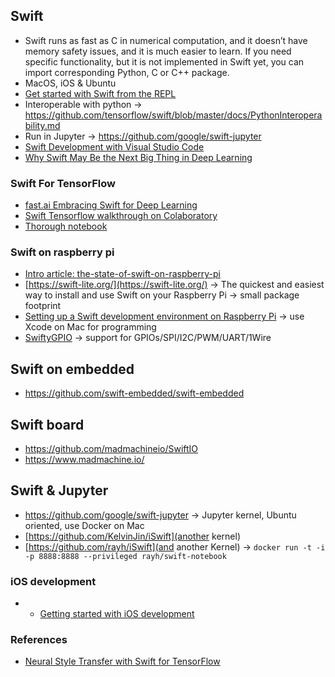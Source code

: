 ## Swift
* Swift runs as fast as C in numerical computation, and it doesn’t have memory safety issues, and it is much easier to learn. If you need specific functionality, but it is not implemented in Swift yet, you can import corresponding Python, C or C++ package. 
* MacOS, iOS & Ubuntu
* [Get started with Swift from the REPL](https://swift.org/getting-started/#using-the-repl)
* Interoperable with python -> https://github.com/tensorflow/swift/blob/master/docs/PythonInteroperability.md
* Run in Jupyter -> https://github.com/google/swift-jupyter
* [Swift Development with Visual Studio Code](https://nshipster.com/vscode/)
* [Why Swift May Be the Next Big Thing in Deep Learning](https://towardsdatascience.com/why-swift-may-be-the-next-big-thing-in-deep-learning-f3f6a638ca72)

### Swift For TensorFlow
* [fast.ai Embracing Swift for Deep Learning](https://www.fast.ai/2019/03/06/fastai-swift/)
* [Swift Tensorflow walkthrough on Colaboratory](https://colab.research.google.com/github/tensorflow/swift/blob/master/docs/site/tutorials/walkthrough.ipynb)
* [Thorough notebook](https://nbviewer.jupyter.org/github/jamesdellinger/fastai_deep_learning_course_part2_v3/blob/master/13_swift_resnet_pipeline_s4tf_v04_my_reimplementation.ipynb?flush_cache=true)

### Swift on raspberry pi
* [Intro article: the-state-of-swift-on-raspberry-pi](https://medium.com/@piotr.gorzelany/the-state-of-swift-on-raspberry-pi-f23445418ee2)
* [https://swift-lite.org/](https://swift-lite.org/) -> The quickest and easiest way to install and use Swift on your Raspberry Pi -> small package footprint
* [Setting up a Swift development environment on Raspberry Pi](https://hackernoon.com/setting-up-a-swift-development-environment-on-raspberry-pi-c7af7fceac1e) -> use Xcode on Mac for programming
* [SwiftyGPIO](https://github.com/uraimo/SwiftyGPIO) -> support for GPIOs/SPI/I2C/PWM/UART/1Wire

## Swift on embedded
* https://github.com/swift-embedded/swift-embedded

## Swift board
* https://github.com/madmachineio/SwiftIO
* https://www.madmachine.io/

## Swift & Jupyter
* https://github.com/google/swift-jupyter -> Jupyter kernel, Ubuntu oriented, use Docker on Mac 
* [https://github.com/KelvinJin/iSwift](another kernel)
* [https://github.com/rayh/iSwift](and another Kernel) -> `docker run -t -i -p 8888:8888 --privileged rayh/swift-notebook`

### iOS development
* * [Getting started with iOS development](https://developer.apple.com/library/archive/referencelibrary/GettingStarted/DevelopiOSAppsSwift/BuildABasicUI.html#//apple_ref/doc/uid/TP40015214-CH5-SW1)

### References
* [Neural Style Transfer with Swift for TensorFlow](https://medium.com/@build_it_for_fun/neural-style-transfer-with-swift-for-tensorflow-b8544105b854)